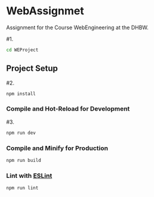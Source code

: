 # WebAssignmet
Assignment for the Course WebEngineering at the DHBW.

#1.

```sh
cd WEProject
```

## Project Setup
#2.
```sh
npm install
```

### Compile and Hot-Reload for Development
#3.
```sh
npm run dev
```

### Compile and Minify for Production

```sh
npm run build
```

### Lint with [ESLint](https://eslint.org/)

```sh
npm run lint
```
